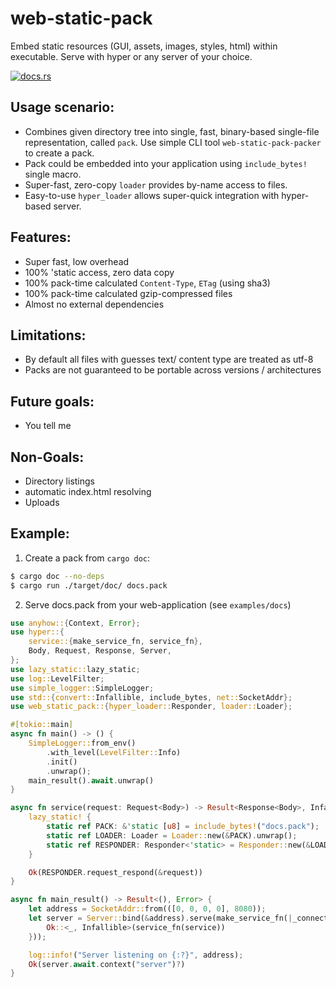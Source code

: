 # web-static-pack
Embed static resources (GUI, assets, images, styles, html) within executable.
Serve with hyper or any server of your choice.

[![docs.rs](https://docs.rs/web-static-pack/badge.svg)](https://docs.rs/web-static-pack)
  
## Usage scenario:
- Combines given directory tree into single, fast, binary-based single-file representation, called `pack`. Use simple CLI tool `web-static-pack-packer` to create a pack.
- Pack could be embedded into your application using `include_bytes!` single macro.
- Super-fast, zero-copy `loader` provides by-name access to files.
- Easy-to-use `hyper_loader` allows super-quick integration with hyper-based server.
  
## Features:
- Super fast, low overhead
- 100% 'static access, zero data copy
- 100% pack-time calculated `Content-Type`, `ETag` (using sha3)
- 100% pack-time calculated gzip-compressed files
- Almost no external dependencies

## Limitations:
- By default all files with guesses text/ content type are treated as utf-8
- Packs are not guaranteed to be portable across versions / architectures
  
## Future goals:
- You tell me
  
## Non-Goals:
- Directory listings
- automatic index.html resolving
- Uploads
  
## Example:
1. Create a pack from `cargo doc`:
```bash
$ cargo doc --no-deps
$ cargo run ./target/doc/ docs.pack
```
  
2. Serve docs.pack from your web-application (see `examples/docs`)
```rust
use anyhow::{Context, Error};
use hyper::{
    service::{make_service_fn, service_fn},
    Body, Request, Response, Server,
};
use lazy_static::lazy_static;
use log::LevelFilter;
use simple_logger::SimpleLogger;
use std::{convert::Infallible, include_bytes, net::SocketAddr};
use web_static_pack::{hyper_loader::Responder, loader::Loader};

#[tokio::main]
async fn main() -> () {
    SimpleLogger::from_env()
        .with_level(LevelFilter::Info)
        .init()
        .unwrap();
    main_result().await.unwrap()
}

async fn service(request: Request<Body>) -> Result<Response<Body>, Infallible> {
    lazy_static! {
        static ref PACK: &'static [u8] = include_bytes!("docs.pack");
        static ref LOADER: Loader = Loader::new(&PACK).unwrap();
        static ref RESPONDER: Responder<'static> = Responder::new(&LOADER);
    }

    Ok(RESPONDER.request_respond(&request))
}

async fn main_result() -> Result<(), Error> {
    let address = SocketAddr::from(([0, 0, 0, 0], 8080));
    let server = Server::bind(&address).serve(make_service_fn(|_connection| async {
        Ok::<_, Infallible>(service_fn(service))
    }));

    log::info!("Server listening on {:?}", address);
    Ok(server.await.context("server")?)
}
```

